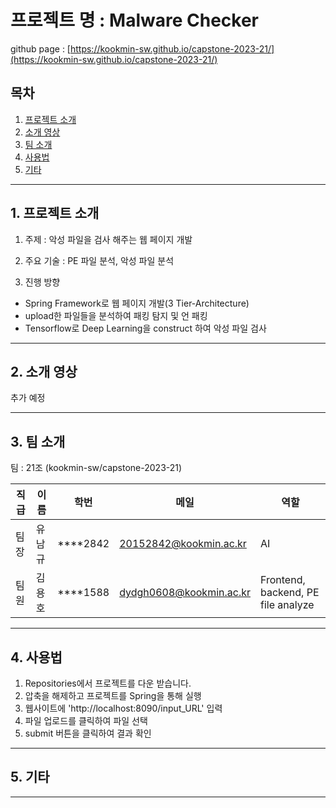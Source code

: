 # 프로젝트 명 : Malware Checker

github page : [https://kookmin-sw.github.io/capstone-2023-21/](https://kookmin-sw.github.io/capstone-2023-21/)

## 목차

1. [프로젝트 소개](##-1.-프로젝트-소개)
2. [소개 영상](##-2.-소개-영상)
3. [팀 소개](##-3.-팀-소개)
4. [사용법](##-4.-사용법)
5. [기타](##-5.-기타)

---

## 1. 프로젝트 소개

1. 주제 : 악성 파일을 검사 해주는 웹 페이지 개발

2. 주요 기술 : PE 파일 분석, 악성 파일 분석

3. 진행 방향 
 - Spring Framework로 웹 페이지 개발(3 Tier-Architecture)
 - upload한 파일들을 분석하여 패킹 탐지 및 언 패킹 
 - Tensorflow로 Deep Learning을 construct 하여 악성 파일 검사 

---

## 2. 소개 영상

추가 예정

---

## 3. 팀 소개

팀 : 21조 (kookmin-sw/capstone-2023-21)

직급 | 이름 | 학번 | 메일 | 역할 |
---|---|---|---|---|
팀장 | 유남규 | ****2842 | 20152842@kookmin.ac.kr | AI
팀원 | 김용호 | ****1588 | dydgh0608@kookmin.ac.kr | Frontend, backend, PE file analyze

---

## 4. 사용법

1. Repositories에서 프로젝트를 다운 받습니다.
2. 압축을 해제하고 프로젝트를 Spring을 통해 실행
3. 웹사이트에 'http://localhost:8090/input_URL' 입력
4. 파일 업로드를 클릭하여 파일 선택
5. submit 버튼을 클릭하여 결과 확인 

---

## 5. 기타

---
